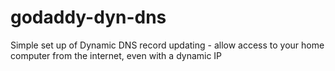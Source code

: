 # godaddy-dyn-dns
Simple set up of Dynamic DNS record updating - allow access to your home computer from the internet, even with a dynamic IP
